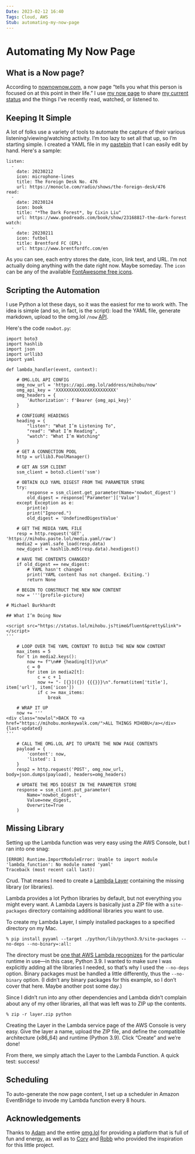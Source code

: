 ```yaml
---
Date: 2023-02-12 16:40
Tags: Cloud, AWS
Stub: automating-my-now-page
---
```


# Automating My Now Page

## What is a Now page?

According to [nownownow.com](https://nownownow.com/about), a now page “tells you what this person is focused on at this point in their life.” I use [my now page](https://mihobu.monkeywalk.com/now) to share [my current status](https://mihobu.status.lol/) and the things I’ve recently read, watched, or listened to.

## Keeping It Simple

A lot of folks use a variety of tools to automate the capture of their various listening/viewing/watching activity. I’m too lazy to set all that up, so I’m starting simple. I created a YAML file in my [pastebin](https://paste.lol) that I can easily edit by hand. Here's a sample:

```
listen:
  -
    date: 20230212
    icon: microphone-lines
    title: The Foreign Desk No. 476
    url: https://monocle.com/radio/shows/the-foreign-desk/476
read:
  -
    date: 20230124
    icon: book
    title: "*The Dark Forest*, by Cixin Liu"
    url: https://www.goodreads.com/book/show/23168817-the-dark-forest
watch:
  -
    date: 20230211
    icon: futbol
    title: Brentford FC (EPL)
    url: https://www.brentfordfc.com/en
```

As you can see, each entry stores the date, icon, link text, and URL. I’m not actually doing anything with the date right now. Maybe someday. The `icon` can be any of the available [FontAwesome free icons](https://fontawesome.com/search?o=r&m=free).

## Scripting the Automation

I use Python a lot these days, so it was the easiest for me to work with. The idea is simple (and so, in fact, is the script): load the YAML file, generate markdown, upload to the omg.lol `/now` [API](https://api.omg.lol).

Here's the code `nowbot.py`:

```
import boto3
import hashlib
import json
import urllib3
import yaml

def lambda_handler(event, context):

    # OMG.LOL API CONFIG
    omg_now_url = 'https://api.omg.lol/address/mihobu/now'
    omg_api_key = 'XXXXXXXXXXXXXXXXXXXXXXX'
    omg_headers = {
        'Authorization': f'Bearer {omg_api_key}'
    }
    
    # CONFIGURE HEADINGS
    heading = {
        "listen": "What I’m Listening To",
        "read": "What I’m Reading",
        "watch": "What I’m Watching"
    }
    
    # GET A CONNECTION POOL
    http = urllib3.PoolManager()
    
    # GET AN SSM CLIENT
    ssm_client = boto3.client('ssm')
    
    # OBTAIN OLD YAML DIGEST FROM THE PARAMETER STORE
    try:
        response = ssm_client.get_parameter(Name='nowbot_digest')
        old_digest = response['Parameter']['Value']
    except Exception as e:
        print(e)
        print("Ignored.")
        old_digest = 'UndefinedDigestValue'

    # GET THE MEDIA YAML FILE
    resp = http.request('GET', 'https://mihobu.paste.lol/media.yaml/raw')
    media2 = yaml.safe_load(resp.data)
    new_digest = hashlib.md5(resp.data).hexdigest()
    
    # HAVE THE CONTENTS CHANGED?
    if old_digest == new_digest:
        # YAML hasn't changed
        print('YAML content has not changed. Exiting.')
        return None

    # BEGIN TO CONSTRUCT THE NEW NOW CONTENT
    now = '''{profile-picture}
    
# Michael Burkhardt
    
## What I’m Doing Now
    
<script src="https://status.lol/mihobu.js?time&fluent&pretty&link"></script>
'''

    # LOOP OVER THE YAML CONTENT TO BUILD THE NEW NOW CONTENT
    max_items = 5
    for t in media2.keys():
        now += f"\n## {heading[t]}\n\n"
        c = 0
        for item in media2[t]:
            c = c + 1
            now += "- [{}]({}) {{{}}}\n".format(item['title'], item['url'], item['icon'])
            if c >= max_items:
                break

    # WRAP IT UP
    now += '''
<div class="nowlol">BACK TO <a href="https://mihobu.monkeywalk.com/">ALL THINGS MIHOBU</a></div>
{last-updated}
'''

    # CALL THE OMG.LOL API TO UPDATE THE NOW PAGE CONTENTS
    payload = {
        'content': now,
        'listed': 1
    }
    resp2 = http.request('POST', omg_now_url, body=json.dumps(payload), headers=omg_headers)

    # UPDATE THE MD5 DIGEST IN THE PARAMETER STORE
    response = ssm_client.put_parameter(
        Name='nowbot_digest',
        Value=new_digest,
        Overwrite=True
    )
```

## Missing Library

Setting up the Lambda function was very easy using the AWS Console, but I ran into one snag:

```
[ERROR] Runtime.ImportModuleError: Unable to import module 'lambda_function': No module named 'yaml'
Traceback (most recent call last):
```

Crud. That means I need to create a [Lambda Layer](https://docs.aws.amazon.com/lambda/latest/dg/configuration-layers.html) containing the missing library (or libraries).

Lambda provides a lot Python libraries by default, but not everything you might every want. A Lambda Layers is basically just a ZIP file with a `site-packages` directory containing additional libraries you want to use.

To create my Lambda Layer, I simply installed packages to a specified directory on my Mac.

```
% pip install pyyaml --target ./python/lib/python3.9/site-packages --no-deps --no-binary=:all:
```

The directory must be [one that AWS Lambda recognizes](https://docs.aws.amazon.com/lambda/latest/dg/configuration-layers.html#configuration-layers-path) for the particular runtime in use—in this case, Python 3.9. I wanted to make sure I was explicitly adding all the libraries I needed, so that’s why I used the `--no-deps` option. Binary packages must be handled a little differently, thus the `--no-binary` option. (I didn’t any binary packages for this example, so I don’t cover that here. Maybe another post some day.)

Since I didn’t run into any other dependencies and Lambda didn’t complain about any of my other libraries, all that was left was to ZIP up the contents.

```
% zip -r layer.zip python
```

Creating the Layer in the Lambda service page of the AWS Console is very easy. Give the layer a name, upload the ZIP file, and define the compatible architecture (x86_64) and runtime (Python 3.9). Click “Create” and we’re done!

From there, we simply attach the Layer to the Lambda Function. A quick test: success!

## Scheduling

To auto-generate the now page content, I set up a scheduler in Amazon EventBridge to invode my Lambda function every 8 hours.

## Acknowledgements

Thanks to [Adam](https://adam.omg.lol) and the entire [omg.lol](https://home.omg.lol) for providing a platform that is full of fun and energy, as well as to [Cory](https://cory.omg.lol) and [Robb](https://robb.omg.lol) who provided the inspiration for this little project.